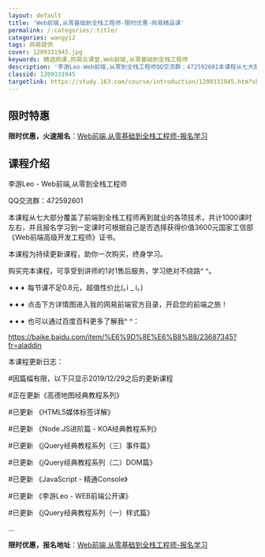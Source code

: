 ```yaml
---
layout: default
title: 'Web前端,从零基础到全栈工程师-限时优惠-网易精品课'
permalink: /:categories/:title/
categories: wangyi2
tags: 网易提供
cover: 1209331945.jpg
keywords: 精选网课,网易云课堂,Web前端,从零基础到全栈工程师
description: '李游Leo-Web前端,从零到全栈工程师QQ交流群：472592601本课程从七大部分覆盖了前端到全栈工程师再到就业的各'
classid: 1209331945
targetlink: https://study.163.com/course/introduction/1209331945.htm?share=1&shareId=1025206652&utm_campaign=share&utm_medium=iphoneShare&utm_source=&utm_u=1025206652
---
```


## 限时特惠

**限时优惠，火速报名**：[Web前端,从零基础到全栈工程师-报名学习](https://study.163.com/course/introduction/1209331945.htm?share=1&shareId=1025206652&utm_campaign=share&utm_medium=iphoneShare&utm_source=&utm_u=1025206652)

## 课程介绍

李游Leo - Web前端,从零到全栈工程师

QQ交流群：472592601



本课程从七大部分覆盖了前端到全栈工程师再到就业的各项技术，共计1000课时左右，并且报名学习到一定课时可根据自己是否选择获得价值3600元国家工信部《Web前端高级开发工程师》证书。

本课程为持续更新课程，助你一次购买，终身学习。

购买完本课程，可享受到讲师的1对1售后服务，学习绝对不绕路^ ^。



➧➧➧ 每节课不足0.8元，超值性价比(｡ì _ í｡)

➧➧➧ 点击下方详情图进入我的网易前端官方目录，开启您的前端之旅！

➧➧➧ 也可以通过百度百科更多了解我^ ^：

https://baike.baidu.com/item/%E6%9D%8E%E6%B8%B8/23687345?fr=aladdin



本课程更新日志：

#因篇幅有限，以下只显示2019/12/29之后的更新课程



#正在更新《高德地图经典教程系列》

#已更新 《HTML5媒体标签详解》

#已更新 《Node.JS进阶篇 - KOA经典教程系列》

#已更新 《jQuery经典教程系列（三）事件篇》

#已更新 《jQuery经典教程系列（二）DOM篇》

#已更新 《JavaScript - 精通Console》

#已更新 《李游Leo - WEB前端公开课》

#已更新 《jQuery经典教程系列（一）样式篇》

...

**限时优惠，报名地址**：[Web前端,从零基础到全栈工程师-报名学习](https://study.163.com/course/introduction/1209331945.htm?share=1&shareId=1025206652&utm_campaign=share&utm_medium=iphoneShare&utm_source=&utm_u=1025206652)

